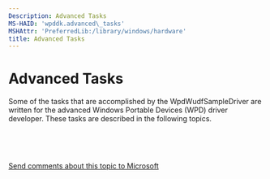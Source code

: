```yaml
---
Description: Advanced Tasks
MS-HAID: 'wpddk.advanced\_tasks'
MSHAttr: 'PreferredLib:/library/windows/hardware'
title: Advanced Tasks
---
```


# Advanced Tasks


Some of the tasks that are accomplished by the WpdWudfSampleDriver are written for the advanced Windows Portable Devices (WPD) driver developer. These tasks are described in the following topics.

 

 

[Send comments about this topic to Microsoft](mailto:wsddocfb@microsoft.com?subject=Documentation%20feedback%20[wpd_dk\wpddk]:%20Advanced%20Tasks%20%20RELEASE:%20%281/5/2017%29&body=%0A%0APRIVACY%20STATEMENT%0A%0AWe%20use%20your%20feedback%20to%20improve%20the%20documentation.%20We%20don't%20use%20your%20email%20address%20for%20any%20other%20purpose,%20and%20we'll%20remove%20your%20email%20address%20from%20our%20system%20after%20the%20issue%20that%20you're%20reporting%20is%20fixed.%20While%20we're%20working%20to%20fix%20this%20issue,%20we%20might%20send%20you%20an%20email%20message%20to%20ask%20for%20more%20info.%20Later,%20we%20might%20also%20send%20you%20an%20email%20message%20to%20let%20you%20know%20that%20we've%20addressed%20your%20feedback.%0A%0AFor%20more%20info%20about%20Microsoft's%20privacy%20policy,%20see%20http://privacy.microsoft.com/default.aspx. "Send comments about this topic to Microsoft")



